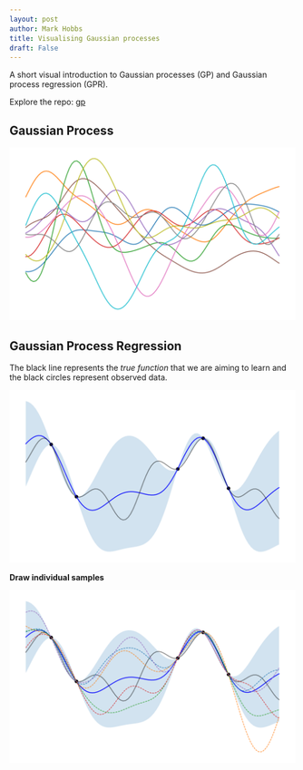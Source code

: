 ```yaml
---
layout: post
author: Mark Hobbs
title: Visualising Gaussian processes
draft: False
---
```


A short visual introduction to Gaussian processes (GP) and Gaussian process regression (GPR).

Explore the repo: [gp](https://github.com/mark-hobbs/articles/tree/main/gp)

## Gaussian Process

<!-- A Gaussian process is a stochastic process...

A Gaussian Process (GP) is a prior over functions - you can think of it as a way to generate smooth, plausible random functions before seeing any data. Sampling from a GP gives you random function draws that are consistent with your chosen kernel (e.g. smooth, periodic, rough, etc.). These represent your beliefs about the function before observing data. -->

![](/assets/images/gp-1.png)

## Gaussian Process Regression

<!-- Gaussian Process Regression (GPR) is what happens when you condition the GP on observed data points. Now, the GP does not just sample random functions - it samples functions that pass through (or near) the training data, while still capturing uncertainty in areas where you have no observations. -->

The black line represents the *true function* that we are aiming to learn and the black circles represent observed data.

![](/assets/images/gp-2.png)

**Draw individual samples**

![](/assets/images/gp-3.png)
